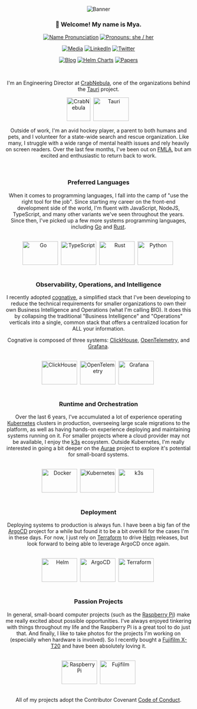 <div align="center">

![Banner](https://mya.sh/img/banner.png)

### 👋 Welcome! My name is Mya.

[![Name Pronunciation][]](https://www.google.com/search?q=pronunciation+maya)
[![Pronouns: she / her][]](https://pronoun.is/she)

[![Media][]](https://mya.sh/media/)
[![LinkedIn][]](https://linkedin.com/in/mjpitz)
[![Twitter][]](https://x.com/MsMyaDev)

[![Blog][]](https://mya.sh/blog/)
[![Helm Charts][]](https://mya.sh/charts/)
[![Papers][]](https://mya.sh/papers/)

[Name Pronunciation]: https://img.shields.io/badge/Pronunciation%20%F0%9F%94%88-mai·uh-pink?style=for-the-badge&labelColor=silver
[Pronouns: she / her]: https://img.shields.io/badge/Pronouns-she%2Fher-pink?style=for-the-badge&labelColor=silver
[Media]: https://img.shields.io/badge/-media-gray?style=for-the-badge&logo=vlcmediaplayer
[LinkedIn]: https://img.shields.io/badge/-Linked%20In-gray?style=for-the-badge&logo=linkedin
[Twitter]: https://img.shields.io/badge/-Twitter-gray?style=for-the-badge&logo=x
[Blog]: https://img.shields.io/badge/-blog-silver?style=for-the-badge
[Helm Charts]: https://img.shields.io/badge/-helm_charts-silver?style=for-the-badge
[Papers]: https://img.shields.io/badge/-papers-silver?style=for-the-badge

<br/>

I'm an Engineering Director at [CrabNebula][], one of the organizations behind the [Tauri][] project.

<img height="64" alt="CrabNebula" title="CrabNebula" src="https://docs.crabnebula.dev/_astro/nova.Dh3m3o-r_Z16gVsb.webp" />&nbsp;
<img width="96" height="64" alt="Tauri" title="Tauri" src="https://cdn.jsdelivr.net/gh/devicons/devicon@latest/icons/tauri/tauri-original.svg" />&nbsp;

Outside of work, I'm an avid hockey player, a parent to both humans and pets, and I volunteer for a state-wide search
and rescue organization. Like many, I struggle with a wide range of mental health issues and rely heavily on screen
readers. Over the last few months, I've been out on [FMLA][], but am excited and enthusiastic to return back to work.

[CrabNebula]: https://crabnebula.dev
[Tauri]: https://tauri.app/
[FMLA]: https://www.dol.gov/agencies/whd/fmla

<br/>

### Preferred Languages

[Go]: https://go.dev
[Rust]: https://rust-lang.org

When it comes to programming languages, I fall into the camp of "use the right tool for the job". Since starting my 
career on the front-end development side of the world, I'm fluent with JavaScript, NodeJS, TypeScript, and many other 
variants we've seen throughout the years. Since then, I've picked up a few more systems programming languages, including
[Go][] and [Rust][].

<br/>
<img width="96" height="64" alt="Go" title="Go" src="https://cdn.jsdelivr.net/gh/devicons/devicon@latest/icons/go/go-original-wordmark.svg" />&nbsp;
<img width="96" height="64" alt="TypeScript" title="TypeScript" src="https://cdn.jsdelivr.net/gh/devicons/devicon@latest/icons/typescript/typescript-original.svg" />&nbsp;
<img width="96" height="64" alt="Rust" title="Rust" src="https://cdn.jsdelivr.net/gh/devicons/devicon@latest/icons/rust/rust-original.svg" />&nbsp;
<img width="96" height="64" alt="Python" title="Python" src="https://cdn.jsdelivr.net/gh/devicons/devicon@latest/icons/python/python-original.svg" />&nbsp;
<br/>
<br/>

### Observability, Operations, and Intelligence

[cognative]: https://github.com/mjpitz/cognative
[ClickHouse]: https://clickhouse.com
[OpenTelemetry]: https://opentelemetry.io
[Grafana]: https://grafana.com

I recently adopted [cognative][], a simplified stack that I've been developing to reduce the technical requirements for
smaller organizations to own their own Business Intelligence and Operations (what I'm calling BIO). It does this by
collapsing the traditional "Business Intelligence" and "Operations" verticals into a single, common stack that offers a
centralized location for ALL your information.

Cognative is composed of three systems: [ClickHouse][], [OpenTelemetry][], and [Grafana][].

<br/>
<img width="96" height="64" alt="ClickHouse" title="ClickHouse" src="https://www.percona.com/blog/wp-content/uploads/2017/10/ClickHouse-MySQL.png" />&nbsp;
<img width="96" height="64" alt="OpenTelemetry" title="OpenTelemetry" src="https://cdn.jsdelivr.net/gh/devicons/devicon@latest/icons/opentelemetry/opentelemetry-original.svg" />&nbsp;
<img width="96" height="64" alt="Grafana" title="Grafana" src="https://cdn.jsdelivr.net/gh/devicons/devicon@latest/icons/grafana/grafana-original.svg" />&nbsp;
<br/>
<br/>

### Runtime and Orchestration

[Kubernetes]: https://kubernetes.io
[k3s]: https://k3s.io
[Aurae]: https://github.com/aurae-runtime/aurae

Over the last 6 years, I've accumulated a lot of experience operating [Kubernetes][] clusters in production, overseeing
large scale migrations to the platform, as well as having hands-on experience deploying and maintaining systems running
on it. For smaller projects where a cloud provider may not be available, I enjoy the [k3s][] ecosystem. Outside 
Kubernetes, I'm really interested in going a bit deeper on the [Aurae][] project to explore it's potential for 
small-board systems.

<br/>
<img width="96" height="64" alt="Docker" title="Docker" src="https://cdn.jsdelivr.net/gh/devicons/devicon@latest/icons/docker/docker-original.svg" />&nbsp;
<img width="96" height="64" alt="Kubernetes" title="Kubernetes" src="https://cdn.jsdelivr.net/gh/devicons/devicon@latest/icons/kubernetes/kubernetes-plain.svg" />&nbsp;
<img width="96" height="64" alt="k3s" title="k3s" src="https://cdn.jsdelivr.net/gh/devicons/devicon@latest/icons/k3s/k3s-original.svg" />&nbsp;
<br/>
<br/>

### Deployment

[ArgoCD]: https://argo-cd.readthedocs.io/en/stable/
[Terraform]: https://terraform.io
[Helm]: https://helm.sh

Deploying systems to production is always fun. I have been a big fan of the [ArgoCD][] project for a while but found it
to be a bit overkill for the cases I'm in these days. For now, I just rely on [Terraform][] to drive [Helm][] releases,
but look forward to being able to leverage ArgoCD once again.

<br/>
<img width="96" height="64" alt="Helm" title="Helm" src="https://cdn.jsdelivr.net/gh/devicons/devicon@latest/icons/helm/helm-original.svg" />&nbsp;
<img width="96" height="64" alt="ArgoCD" title="ArgoCD" src="https://cdn.jsdelivr.net/gh/devicons/devicon@latest/icons/argocd/argocd-original.svg" />&nbsp;
<img width="96" height="64" alt="Terraform" title="Terraform" src="https://cdn.jsdelivr.net/gh/devicons/devicon@latest/icons/terraform/terraform-original.svg" />&nbsp;
<br/>
<br/>

### Passion Projects

[Raspberry Pi]: https://raspberrypi.com
[Fujifilm X-T20]: https://a.co/d/10mKXwR

In general, small-board computer projects (such as the [Raspberry Pi][]) make me really excited about possible
opportunities. I've always enjoyed tinkering with things throughout my life and the Raspberry Pi is a great tool to do
just that. And finally, I like to take photos for the projects I'm working on (especially when hardware is involved). So
I recently bought a [Fujifilm X-T20][] and have been absolutely loving it.

<br/>
<img width="96" height="64" alt="Raspberry Pi" title="Raspberry Pi" src="https://cdn.jsdelivr.net/gh/devicons/devicon@latest/icons/raspberrypi/raspberrypi-original.svg" />&nbsp;
<img width="96" height="64" alt="Fujifilm" title="Fujifilm" src="https://simpleicons.org/icons/fujifilm.svg"/>
<br/>
<br/>

All of my projects adopt the Contributor Covenant [Code of Conduct](https://github.com/mjpitz/mjpitz/blob/main/CODE_OF_CONDUCT.md).

<br/>
</div>
